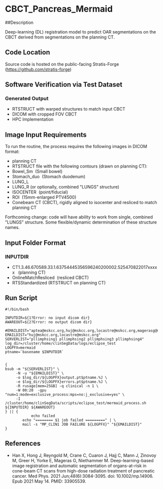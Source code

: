 # CBCT_Pancreas_Mermaid

##Description

Deep-learning (DL) registration model to predict OAR segmentations on the CBCT derived from segmentations on the planning CT.

## Code Location

Source code is hosted on the public-facing Stratis-Forge (https://github.com/stratis-forge)

## Software Verification via Test Dataset
### Generated Output
* RTSTRUCT with warped structures to match input CBCT
* DICOM with cropped FOV CBCT
* HPC Implementation

## Image Input Requirements

To run the routine, the process requires the following images in DICOM format:

* planning CT 
* RTSTRUCT file with the following contours (drawn on planning CT):
* Bowel_Sm  (Small bowel)
* Stomach_duo  (Stomach duodenum)
* LUNG_L 
* LUNG_R (or optionally, combined "LUNGS" structure) 
* ISOCENTER  (point/fiducial)
* ROI  (15mm-enlarged PTV4500)
* Conebeam CT (CBCT), rigidly aligned to isocenter and resliced to match planning CT

Forthcoming change: code will have ability to work from single, combined "LUNGS" structure. Some flexible/dynamic determination of these structure names.

## Input Folder Format
### INPUTDIR
* CT1.3.46.670589.33.1.63754445356596240200002.525470822017xxxxx   (planning CT)
* OnlineMatchResliced  (resliced CBCT)
* RTSStandardized (RTSTRUCT on planning CT)

## Run Script

```
#!/bin/bash

INPUTDIR=${1?Error: no input dicom dir}
AWAREOUT=${2?Error: no output dicom dir}

#EMAILDIST="aptea@mskcc.org,huj@mskcc.org,locastre@mskcc.org,magerasg@mskcc.org"
EMAILDIST="huj@mskcc.org,locastre@mskcc.org"
SERVERLIST="pllimphsing1 pllimphsing2 pllimphsing3 pllimphsing4"
log_dir=/cluster/home/clinSegData/logs/eclipse_test
LOGPFX=mermaid
ptname=`basename $INPUTDIR`


{
bsub -m "${SERVERLIST}" \
     -N -u "${EMAILDIST}" \
     -o $log_dir/${LOGPFX}output.pt$ptname.%J \
     -e $log_dir/${LOGPFX}errors.pt$ptname.%J \
     -R rusage[mem=25GB] -q clinical -n 1 \
     -W 00:20  -gpu "num=1:mode=exclusive_process:mps=no:j_exclusive=yes" \
     -I /cluster/home/clinSegData/scripts/eclipse_test/mermaid_process.sh ${INPUTDIR} ${AWAREOUT}
} || {
            echo failed
        echo "======== $1 job failed =========" | \
        mail -s "MP_CLIN1 JOB FAILURE ${LOGPFX}" "${EMAILDIST}"
}
```


## References
* Han X, Hong J, Reyngold M, Crane C, Cuaron J, Hajj C, Mann J, Zinovoy M, Greer H, Yorke E, Mageras G, Niethammer M. Deep-learning-based image registration and automatic segmentation of organs-at-risk in cone-beam CT scans from high-dose radiation treatment of pancreatic cancer. Med Phys. 2021 Jun;48(6):3084-3095. doi: 10.1002/mp.14906. Epub 2021 May 14. PMID: 33905539.
